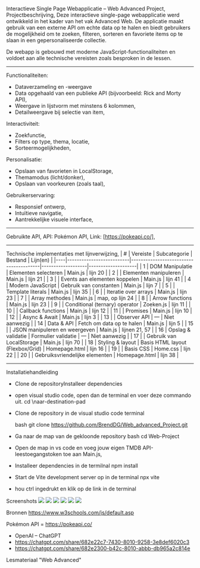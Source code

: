 Interactieve Single Page Webapplicatie – Web Advanced Project,
 Projectbeschrijving,
Deze interactieve single-page webapplicatie werd ontwikkeld in het kader van het vak Advanced Web. De applicatie maakt gebruik van een externe API om echte data op te halen en biedt gebruikers de mogelijkheid om te zoeken, filteren, sorteren en favoriete items op te slaan in een gepersonaliseerde collectie.

De webapp is gebouwd met moderne JavaScript-functionaliteiten en voldoet aan alle technische vereisten zoals besproken in de lessen.

---

 Functionaliteiten:
- Dataverzameling en -weergave
- Data opgehaald van een publieke API (bijvoorbeeld: Rick and Morty API),
- Weergave in lijstvorm met minstens 6 kolommen,
- Detailweergave bij selectie van item,


Interactiviteit:
- Zoekfunctie,
- Filters op type, thema, locatie,
- Sorteermogelijkheden,


Personalisatie:
- Opslaan van favorieten in LocalStorage,
- Themamodus (licht/donker),
- Opslaan van voorkeuren (zoals taal),


Gebruikerservaring:
- Responsief ontwerp,
- Intuïtieve navigatie,
- Aantrekkelijke visuele interface,


---

 Gebruikte API,
API: Pokémon API,
Link: [https://pokeapi.co/],

---

 Technische implementaties met lijnverwijzing,
| #  | Vereiste                 | Subcategorie                           | Bestand           | Lijn(en)           |
|----|--------------------------|----------------------------------------|-------------------|--------------------|
| 1  | DOM Manipulatie          | Elementen selecteren                   | Main.js           | lijn 20            |
| 2  |                          | Elementen manipuleren                  | Main.js           | lijn 21            |
| 3  |                          | Events aan elementen koppelen          | Main.js           | lijn 41            |
| 4  | Modern JavaScript        | Gebruik van constanten                 | Main.js           | lijn 7             |
| 5  |                          | Template literals                      | Main.js           | lijn 35            |
| 6  |                          | Iteratie over arrays                   | Main.js           | lijn 23            |
| 7  |                          | Array methodes                         | Main.js           | map, op lijn 24    |
| 8  |                          | Arrow functions                        | Main.js           | lijn 23            |
| 9  |                          | Conditional (ternary) operator         | Zoeken.js         | lijn 11            |
| 10 |                          | Callback functions                     | Main.js           | lijn 12            |
| 11 |                          | Promises                               | Main.js           | lijn 10            |
| 12 |                          | Async & Await                          | Main.js           | lijn 3             |
| 13 |                          | Observer API                           | —                 | Niet aanwezig      |
| 14 | Data & API               | Fetch om data op te halen              | Main.js           | lijn 5             |
| 15 |                          | JSON manipuleren en weergeven          | Main.js           | lijnen 21, 57      |
| 16 | Opslag & validatie       | Formulier validatie                    | —                 | Niet aanwezig      |
| 17 |                          | Gebruik van LocalStorage               | Main.js           | lijn 70            |
| 18 | Styling & layout         | Basis HTML layout (Flexbox/Grid)       | Homepage.html     | lijn 16            |
| 19 |                          | Basis CSS                              | Home.css          | lijn 22            |
| 20 |                          | Gebruiksvriendelijke elementen         | Homepage.html     | lijn 38            |


---

 Installatiehandleiding
- Clone de repositoryInstalleer dependencies

- open visual studio code, open dan de terminal en voer deze commando uit.
     cd \naar-destination-pad


- Clone de repository in de visual studio code terminal

     bash
      git clone https://github.com/BrendDG/Web_advanced_Project.git


- Ga naar de map van de gekloonde repository
       bash
      cd Web-Project

- Open de map in vs code en voeg jouw eigen TMDB API-leestoegangstoken toe aan Main.js,

- Installeer dependencies in de termilnal
      npm install

- Start de Vite development server op in de terminal 
      npx vite

- hou ctrl ingedrukt en klik op de link in de terminal



 Screenshots
<img src="https://github.com/user-attachments/assets/27ac3739-e467-4560-82f8-7e6490ae0c7f">
<img src="https://github.com/user-attachments/assets/ee05e2bf-03eb-4c1a-8354-bc3757508f0c">
<img src="https://github.com/user-attachments/assets/aa7641b5-1f21-49fd-89c3-274f4e0c040e">
<img src="https://github.com/user-attachments/assets/3fd20cfe-a3fd-4912-b221-c3216020df88">
<img src="https://github.com/user-attachments/assets/a092b176-93e3-422f-a3bd-68d8ffefb688">
<img src="https://github.com/user-attachments/assets/3be15dad-a58c-4c6f-afb1-fec344ecf5d0">


 Bronnen
https://www.w3schools.com/js/default.asp

Pokémon API = https://pokeapi.co/

- OpenAI – ChatGPT
 - https://chatgpt.com/share/682e22c7-7430-8010-9258-3e8def6020c3
 - https://chatgpt.com/share/682e2300-b42c-8010-abbb-db965a2c814e

Lesmateriaal "Web Advanced"
